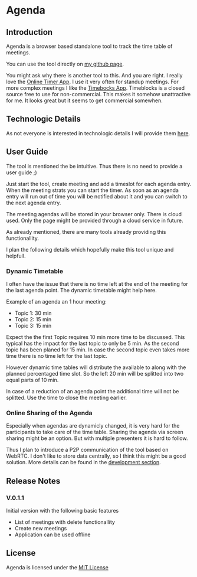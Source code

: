 # Agenda

## Introduction

Agenda is a browser based standalone tool to track the time table of meetings.

You can use the tool directly on [my github page](https://olibu.github.io/agenda).

You might ask why there is another tool to this. And you are right.
I really love the [Online Timer App](https://webuhr.de/timer/). I use it very often for standup meetings.
For more complex meetings I like the [Timebocks App](https://timeblocks.co/). Timeblocks is a closed source free to use for non-commercial. This makes it somehow unattractive for me. It looks great but it seems to get commercial somewhen.

## Technologic Details

As not everyone is interested in technologic details I will provide them [here](DEVELOPMENT.md).

## User Guide

The tool is mentioned the be intuitive. Thus there is no need to provide a user guide ;)

Just start the tool, create meeting and add a timeslot for each agenda entry. When the meeting strats you can start the timer. As soon as an agenda entry will run out of time you will be notified about it and you can switch to the next agenda entry.

The meeting agendas will be stored in your browser only. There is cloud used. Only the page might be provided through a cloud service in future.

As already mentioned, there are many tools already providing this functionallity.

I plan the following details which hopefully make this tool unique and helpfull.

### Dynamic Timetable

I often have the issue that there is no time left at the end of the meeting for the last agenda point.
The dynamic timetable might help here. 

Example of an agenda an 1 hour meeting:
* Topic 1: 30 min
* Topic 2: 15 min
* Topic 3: 15 min

Expect the the first Topic requires 10 min more time to be discussed. This typical has the impact for the last topic to only be 5 min. As the second topic has been planed for 15 min. In case the second topic even takes more time there is no time left for the last topic.

However dynamic time tables will distribute the available to along with the planned percentaged time slot. So the left 20 min will be splitted into two equal parts of 10 min.

In case of a reduction of an agenda point the additional time will not be splitted. Use the time to close the meeting earlier.

### Online Sharing of the Agenda

Especially when agendas are dynamicly changed, it is very hard for the participants to take care of the time table. Sharing the agenda via screen sharing might be an option. But with multiple presenters it is hard to follow.

Thus I plan to introduce a P2P communication of the tool based on WebRTC. I don't like to store data centrally, so I think this might be a good solution.
More details can be found in the [development section](DEVELOPMENT.md). 

## Release Notes

### V.0.1.1

Initial version with the following basic features
* List of meetings with delete functionallity
* Create new meetings
* Application can be used offline

## License

Agenda is licensed under the [MIT License](https://tldrlegal.com/l/mit)